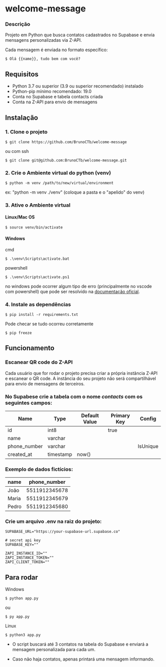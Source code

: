 # welcome-message
### Descrição

Projeto em Python que busca contatos cadastrados no Supabase e envia mensagens personalizadas via Z-API.

Cada mensagem é enviada no formato específico:

```
$ Olá {{name}}, tudo bem com você?
```

## Requisitos

- Python 3.7 ou superior (3.9 ou superior recomendado) instalado
- Python-pip mínimo recomendado: 19.0
- Conta no Supabase e tabela contacts criada
- Conta na Z-API para envio de mensagens

## Instalação

### 1. Clone o projeto
```
$ git clone https://github.com/BrunoCTb/welcome-message
```

ou com ssh

```
$ git clone git@github.com:BrunoCTb/welcome-message.git
```

### 2. Crie o Ambiente virtual do python (venv)

```
$ python -m venv /path/to/new/virtual/environment
```

ex: "python -m venv ./venv" (coloque a pasta e o "apelido" do venv)

### 3. Ative o Ambiente virtual

#### Linux/Mac OS

```
$ source venv/bin/activate
```


#### Windows

cmd
```
$ .\venv\Scripts\activate.bat
```
powershell
```
$ .\venv\Scripts\activate.ps1
```

no windows pode ocorrer algum tipo de erro (principalmente no vscode com powershell) que pode ser resolvido na [documentação oficial](https://docs.python.org/3/library/venv.html).

### 4. Instale as dependências
```
$ pip install -r requirements.txt
```

Pode checar se tudo ocorreu corretamente

```
$ pip freeze
```

## Funcionamento

### Escanear QR code do Z-API

Cada usuário que for rodar o projeto precisa criar a própria instância Z-API e escanear o QR code.
A instância do seu projeto não será compartilhável para envio de mensagens de terceiros.

### No Supabese crie a tabela com o nome *contacts* com os seguintes campos:

| Name | Type | Default Value | Primary Key | Config |
| -- | -- | -- | -- | -- |
| id | int8 | | true | |
| name | varchar | | |
| phone_number | varchar | | | IsUnique |
| created_at | timestamp | now() | |


### Exemplo de dados fictícios:

| name |  phone_number |
| --- | --- |
| João | 5511912345678 |
| Maria | 5511912345679 |
|Pedro | 5511912345680 |

### Crie um arquivo .env na raiz do projeto:

```
SUPABASE_URL="https://your-supabase-url.supabase.co"

# secret api key
SUPABASE_KEY=""

ZAPI_INSTANCE_ID=""
ZAPI_INSTANCE_TOKEN=""
ZAPI_CLIENT_TOKEN=""
```

## Para rodar
Windows

```
$ python app.py
```

ou 

```
$ py app.py
```

Linux

```
$ python3 app.py
```

- O script buscará até 3 contatos na tabela do Supabase e enviará a mensagem personalizada para cada um.

- Caso não haja contatos, apenas printará uma mensagem informando.